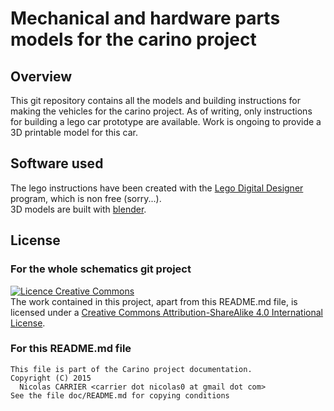 # Mechanical and hardware parts models for the carino project

## Overview

This git repository contains all the models and building instructions for making
the vehicles for the carino project. As of writing, only instructions for
building a lego car prototype are available. Work is ongoing to provide a 3D
printable model for this car.

## Software used

The lego instructions have been created with the [Lego Digital Designer][ldd]
program, which is non free (sorry...).  
3D models are built with [blender][blender].

## License

### For the whole schematics git project

[<img alt="Licence Creative Commons" style="border-width:0"
       src="https://i.creativecommons.org/l/by-sa/4.0/88x31.png">][cc-by-sa]  
The work contained in this project, apart from this README.md file, is licensed
under a
[Creative Commons Attribution-ShareAlike 4.0 International License][cc-by-sa].

### For this README.md file

    This file is part of the Carino project documentation.
    Copyright (C) 2015
      Nicolas CARRIER <carrier dot nicolas0 at gmail dot com>
    See the file doc/README.md for copying conditions

[blender]: http://www.blender.org/
[cc-by-sa]: http://creativecommons.org/licenses/by-sa/4.0/
[ldd]: http://ldd.lego.com
